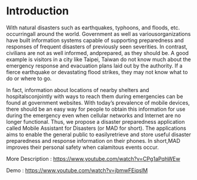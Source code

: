 Introduction
====

With  natural  disasters  such  as  earthquakes,  typhoons,  and  floods,  etc.  occurringall around the world. Government as well as variousorganizations have built information systems  capable  of  supporting  preparedness  and  responses  of  frequent  disasters  of previously seen severities. In contrast, civilians are not as well informed, andprepared, as  they  should  be.  A  good  example  is visitors in  a  city  like  Taipei,  Taiwan  do  not know  much  about  the  emergency  response  and  evacuation  plans  laid  out  by  the authority. If a fierce earthquake or devastating flood strikes, they may not know what to do or where to go. 

In  fact,  information  about  locations  of  nearby  shelters  and  hospitalsconjointly  with ways  to  reach  them  during  emergencies  can  be  found  at  government  websites.  With today’s  prevalence  of  mobile  devices,  there  should  be  an  easy  way  for  people  to obtain this information for use during the emergency even when cellular networks and Internet   are   no   longer   functional.   Thus,   we   propose a   disaster   preparedness application called Mobile Assistant for Disasters (or MAD for short). The applications aims to   enable   the   general   public   to   easilyretrieve   and   store   useful   disaster preparedness and response information on their phones. In short,MAD improves their personal safety when calamitous events occur.

More Description : https://www.youtube.com/watch?v=CPg1aPqhWEw

Demo : https://www.youtube.com/watch?v=jbmwFEiqslM

